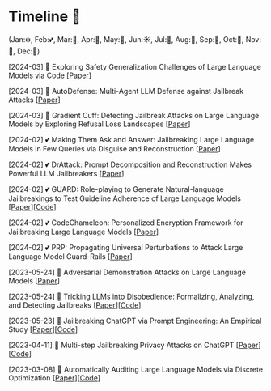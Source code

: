# Timeline 🚀 
(Jan:❄️, Feb:💕, Mar:🌱, Apr:🌸, May:🌺, Jun:☀️, Jul:🍦, Aug:🌴, Sep:🍂, Oct:🎃, Nov:🦃, Dec:🎄)

[2024-03] 🌱 Exploring Safety Generalization Challenges of Large Language Models via Code [[Paper](https://arxiv.org/abs/2403.07865)]

[2024-03] 🌱 AutoDefense: Multi-Agent LLM Defense against Jailbreak Attacks [[Paper](https://arxiv.org/abs/2403.04783)]

[2024-03] 🌱 Gradient Cuff: Detecting Jailbreak Attacks on Large Language Models by Exploring Refusal Loss Landscapes [[Paper](https://arxiv.org/abs/2403.00867)]

[2024-02] 💕 Making Them Ask and Answer: Jailbreaking Large Language Models in Few Queries via Disguise and Reconstruction [[Paper](https://arxiv.org/abs/2402.18104)]

[2024-02] 💕 DrAttack: Prompt Decomposition and Reconstruction Makes Powerful LLM Jailbreakers [[Paper](https://arxiv.org/abs/2402.16914)]

[2024-02] 💕 GUARD: Role-playing to Generate Natural-language Jailbreakings to Test Guideline Adherence of Large Language Models [[Paper](https://arxiv.org/abs/2402.03299)][[Code](https://github.com/Allen-piexl/GUARD)]

[2024-02] 💕 CodeChameleon: Personalized Encryption Framework for Jailbreaking Large Language Models [[Paper](https://arxiv.org/abs/2402.16717)]

[2024-02] 💕 PRP: Propagating Universal Perturbations to Attack Large Language Model Guard-Rails [[Paper](https://arxiv.org/abs/2402.15911)]


[2023-05-24] 🌺 Adversarial Demonstration Attacks on Large Language Models [[Paper](https://arxiv.org/pdf/2305.14950.pdf)]

[2023-05-24] 🌺 Tricking LLMs into Disobedience: Formalizing, Analyzing, and Detecting Jailbreaks [[Paper](https://arxiv.org/pdf/2305.14965.pdf)][[Code](https://github.com/AetherPrior/TrickLLM)]

[2023-05-23] 🌺 Jailbreaking ChatGPT via Prompt Engineering: An Empirical Study [[Paper](https://arxiv.org/pdf/2305.13860.pdf)][[Code](https://sites.google.com/view/llm-jailbreak-study)]

[2023-04-11] 🌸 Multi-step Jailbreaking Privacy Attacks on ChatGPT [[Paper](https://arxiv.org/pdf/2304.05197.pdf)][[Code](https://github.com/HKUST-KnowComp/LLM-Multistep-Jailbreak)]

[2023-03-08] 🌱 Automatically Auditing Large Language Models via Discrete Optimization [[Paper](https://proceedings.mlr.press/v202/jones23a/jones23a.pdf)][[Code](https://github.com/ejones313/auditing-llms)]
